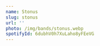 ```yaml
---
name: Stonus
slug: stonus
url: ''
photo: /img/bands/stonus.webp
spotifyId: 6dubhV0h7XuLaho8yFEeVG
---
```

